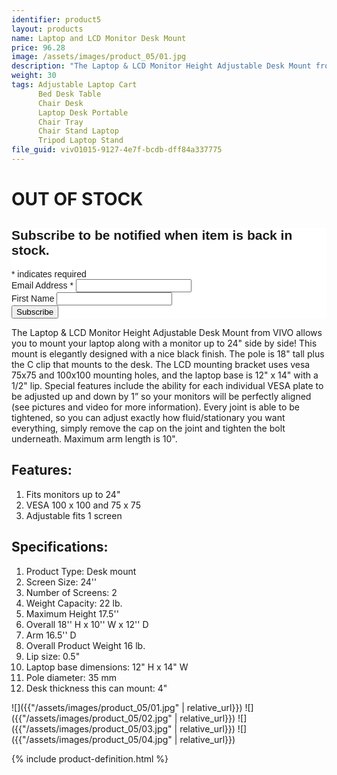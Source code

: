 ```yaml
---
identifier: product5
layout: products
name: Laptop and LCD Monitor Desk Mount
price: 96.28
image: /assets/images/product_05/01.jpg
description: "The Laptop & LCD Monitor Height Adjustable Desk Mount from VIVO allows you to mount your laptop along with a monitor up to 24'' side by side!"
weight: 30
tags: Adjustable Laptop Cart
      Bed Desk Table
      Chair Desk
      Laptop Desk Portable
      Chair Tray
      Chair Stand Laptop
      Tripod Laptop Stand
file_guid: vivO1015-9127-4e7f-bcdb-dff84a337775
---
```


<h1>OUT OF STOCK</h1>
<!-- Begin Mailchimp Signup Form -->
<link href="//cdn-images.mailchimp.com/embedcode/classic-10_7.css" rel="stylesheet" type="text/css">
<style type="text/css">
	#mc_embed_signup{background:#fff; clear:left; font:14px Helvetica,Arial,sans-serif; }
	/* Add your own Mailchimp form style overrides in your site stylesheet or in this style block.
	   We recommend moving this block and the preceding CSS link to the HEAD of your HTML file. */
</style>
<div id="mc_embed_signup">
<form action="https://mylaptopstands.us18.list-manage.com/subscribe/post?u=7132be25086ce9a61ecb552e4&amp;id=9f761ad23e" method="post" id="mc-embedded-subscribe-form" name="mc-embedded-subscribe-form" class="validate" target="_blank" novalidate>
    <div id="mc_embed_signup_scroll">
	<h2>Subscribe to be notified when item is back in stock.</h2>
<div class="indicates-required"><span class="asterisk">*</span> indicates required</div>
<div class="mc-field-group">
	<label for="mce-EMAIL">Email Address  <span class="asterisk">*</span>
</label>
	<input type="email" value="" name="EMAIL" class="required email" id="mce-EMAIL">
</div>
<div class="mc-field-group">
	<label for="mce-FNAME">First Name </label>
	<input type="text" value="" name="FNAME" class="" id="mce-FNAME">
</div>
	<div id="mce-responses" class="clear">
		<div class="response" id="mce-error-response" style="display:none"></div>
		<div class="response" id="mce-success-response" style="display:none"></div>
	</div>    <!-- real people should not fill this in and expect good things - do not remove this or risk form bot signups-->
    <div style="position: absolute; left: -5000px;" aria-hidden="true"><input type="text" name="b_7132be25086ce9a61ecb552e4_9f761ad23e" tabindex="-1" value=""></div>
    <div class="clear"><input type="submit" value="Subscribe" name="subscribe" id="mc-embedded-subscribe" class="button"></div>
    </div>
</form>
</div>
<script type='text/javascript' src='//s3.amazonaws.com/downloads.mailchimp.com/js/mc-validate.js'></script><script type='text/javascript'>(function($) {window.fnames = new Array(); window.ftypes = new Array();fnames[0]='EMAIL';ftypes[0]='email';fnames[1]='FNAME';ftypes[1]='text';}(jQuery));var $mcj = jQuery.noConflict(true);</script>
<!--End mc_embed_signup-->


The Laptop & LCD Monitor Height Adjustable Desk Mount from VIVO allows you to mount your laptop along with a monitor up to 24" side by side! This mount is elegantly designed with a nice black finish. The pole is 18" tall plus the C clip that mounts to the desk. The LCD mounting bracket uses vesa 75x75 and 100x100 mounting holes, and the laptop base is 12" x 14" with a 1/2" lip. Special features include the ability for each individual VESA plate to be adjusted up and down by 1” so your monitors will be perfectly aligned (see pictures and video for more information). Every joint is able to be tightened, so you can adjust exactly how fluid/stationary you want everything, simply remove the cap on the joint and tighten the bolt underneath. Maximum arm length is 10".

## Features:
1. Fits monitors up to 24"
2. VESA 100 x 100 and 75 x 75
3. Adjustable fits 1 screen


## Specifications:
1. Product Type: Desk mount
2. Screen Size: 24''
3. Number of Screens: 2
4. Weight Capacity: 22 lb.
5. Maximum Height 17.5''
6. Overall 18'' H x 10'' W x 12'' D
7. Arm 16.5'' D
8. Overall Product Weight 16 lb.
9. Lip size: 0.5"
10. Laptop base dimensions: 12" H x 14" W
11. Pole diameter: 35 mm
12. Desk thickness this can mount: 4"

![]({{"/assets/images/product_05/01.jpg" | relative_url}})
![]({{"/assets/images/product_05/02.jpg" | relative_url}})
![]({{"/assets/images/product_05/03.jpg" | relative_url}})
![]({{"/assets/images/product_05/04.jpg" | relative_url}})

<div class="call">
        {% include product-definition.html %}
</div>
<br>
<div class="powr-reviews" id="40210ce0_1589128351"></div><script src="https://www.powr.io/powr.js?platform=embed"></script>
